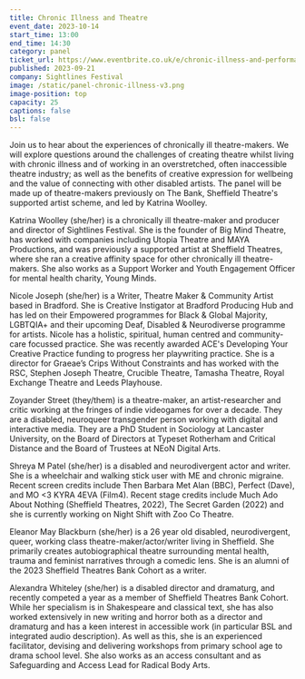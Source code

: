 ```yaml
---
title: Chronic Illness and Theatre
event_date: 2023-10-14
start_time: 13:00
end_time: 14:30
category: panel
ticket_url: https://www.eventbrite.co.uk/e/chronic-illness-and-performance-tickets-720879950337
published: 2023-09-21
company: Sightlines Festival
image: /static/panel-chronic-illness-v3.png
image-position: top
capacity: 25
captions: false
bsl: false
---
```

Join us to hear about the experiences of chronically ill theatre-makers. We will explore questions around the challenges of creating theatre whilst living with chronic illness and of working in an overstretched, often inaccessible theatre industry; as well as the benefits of creative expression for wellbeing and the value of connecting with other disabled artists. The panel will be made up of theatre-makers previously on The Bank, Sheffield Theatre's supported artist scheme, and led by Katrina Woolley. 

Katrina Woolley (she/her) is a chronically ill theatre-maker and producer and director of Sightlines Festival. She is the founder of Big Mind Theatre, has worked with companies including Utopia Theatre and MAYA Productions, and was previously a supported artist at Sheffield Theatres, where she ran a creative affinity space for other chronically ill theatre-makers. She also works as a Support Worker and Youth Engagement Officer for mental health charity, Young Minds.

Nicole Joseph (she/her) is a Writer, Theatre Maker & Community Artist based in Bradford. She is Creative Instigator at Bradford Producing Hub and has led on their Empowered programmes for Black & Global Majority, LGBTQIA+ and their upcoming Deaf, Disabled & Neurodiverse programme for artists. Nicole has a holistic, spiritual, human centred and community-care focussed practice. She was recently awarded ACE's Developing Your Creative Practice funding to progress her playwriting practice. She is a director for Graeae’s Crips Without Constraints and has worked with the RSC, Stephen Joseph Theatre, Crucible Theatre, Tamasha Theatre, Royal Exchange Theatre and Leeds Playhouse.

Zoyander Street (they/them) is a theatre-maker, an artist-researcher and critic working at the fringes of indie videogames for over a decade. They are a disabled, neuroqueer transgender person working with digital and interactive media. They are a PhD Student in Sociology at Lancaster University, on the Board of Directors at Typeset Rotherham and Critical Distance and the Board of Trustees at NEoN Digital Arts.

Shreya M Patel (she/her) is a disabled and neurodivergent actor and writer. She is a wheelchair and walking stick user with ME and chronic migraine. Recent screen credits include Then Barbara Met Alan (BBC), Perfect (Dave), and MO <3 KYRA 4EVA (Film4). Recent stage credits include Much Ado About Nothing (Sheffield Theatres, 2022), The Secret Garden (2022) and she is currently working on Night Shift with Zoo Co Theatre.

Eleanor May Blackburn (she/her) is a 26 year old disabled, neurodivergent, queer, working class theatre-maker/actor/writer living in Sheffield. She primarily creates autobiographical theatre surrounding mental health, trauma and feminist narratives through a comedic lens. She is an alumni of the 2023 Sheffield Theatres Bank Cohort as a writer.

Alexandra Whiteley (she/her) is a disabled director and dramaturg, and recently competed a year as a member of Sheffield Theatres Bank Cohort. While her specialism is in Shakespeare and classical text, she has also worked extensively in new writing and horror both as a director and dramaturg and has a keen interest in accessible work (in particular BSL and integrated audio description). As well as this, she is an experienced facilitator, devising and delivering workshops from primary school age to drama school level. She also works as an access consultant and as Safeguarding and Access Lead for Radical Body Arts.